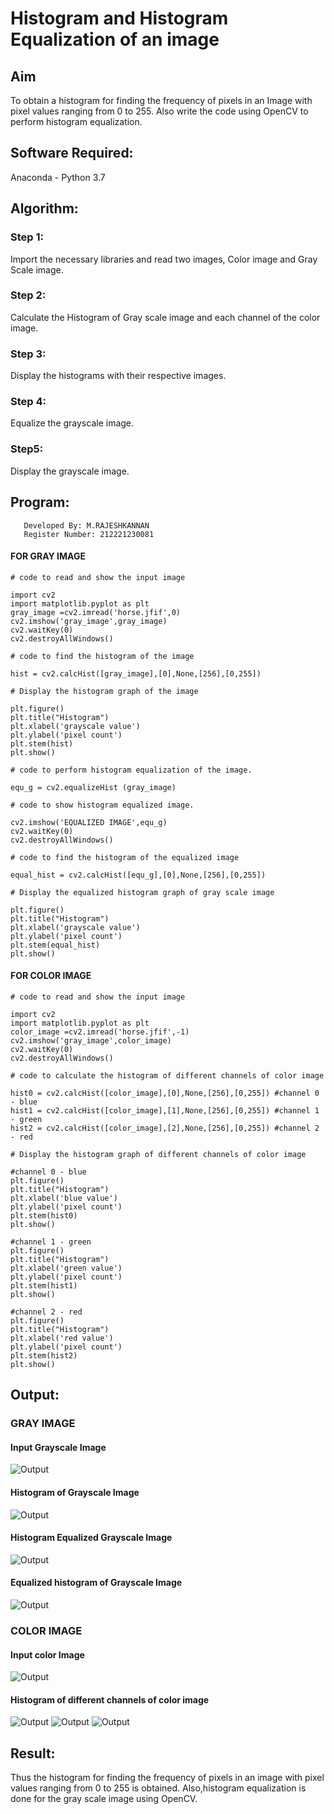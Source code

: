 # Histogram and Histogram Equalization of an image
## Aim
To obtain a histogram for finding the frequency of pixels in an Image with pixel values ranging from 0 to 255. Also write the code using OpenCV to perform histogram equalization.

## Software Required:
Anaconda - Python 3.7

## Algorithm:
### Step 1:

Import the necessary libraries and read two images, Color image and Gray Scale image.

### Step 2:
Calculate the Histogram of Gray scale image and each channel of the color image.
### Step 3:
Display the histograms with their respective images.


### Step 4:
Equalize the grayscale image.

### Step5:
Display the grayscale image.
## Program:
       Developed By: M.RAJESHKANNAN
       Register Number: 212221230081

#### FOR GRAY IMAGE
```
# code to read and show the input image

import cv2
import matplotlib.pyplot as plt
gray_image =cv2.imread('horse.jfif',0)
cv2.imshow('gray_image',gray_image) 
cv2.waitKey(0) 
cv2.destroyAllWindows()
```
```
# code to find the histogram of the image

hist = cv2.calcHist([gray_image],[0],None,[256],[0,255])
```
```
# Display the histogram graph of the image

plt.figure()
plt.title("Histogram")
plt.xlabel('grayscale value')
plt.ylabel('pixel count')
plt.stem(hist)
plt.show()
```
```
# code to perform histogram equalization of the image. 

equ_g = cv2.equalizeHist (gray_image)
```

```
# code to show histogram equalized image. 

cv2.imshow('EQUALIZED IMAGE',equ_g)
cv2.waitKey(0)
cv2.destroyAllWindows()
``` 
```
# code to find the histogram of the equalized image

equal_hist = cv2.calcHist([equ_g],[0],None,[256],[0,255])
```
```
# Display the equalized histogram graph of gray scale image

plt.figure()
plt.title("Histogram")
plt.xlabel('grayscale value')
plt.ylabel('pixel count')
plt.stem(equal_hist)
plt.show()

```
#### FOR COLOR IMAGE
```
# code to read and show the input image

import cv2
import matplotlib.pyplot as plt
color_image =cv2.imread('horse.jfif',-1)
cv2.imshow('gray_image',color_image) 
cv2.waitKey(0) 
cv2.destroyAllWindows()
```
```
# code to calculate the histogram of different channels of color image

hist0 = cv2.calcHist([color_image],[0],None,[256],[0,255]) #channel 0 - blue
hist1 = cv2.calcHist([color_image],[1],None,[256],[0,255]) #channel 1 - green
hist2 = cv2.calcHist([color_image],[2],None,[256],[0,255]) #channel 2 - red
```
```
# Display the histogram graph of different channels of color image

#channel 0 - blue
plt.figure()
plt.title("Histogram")
plt.xlabel('blue value')
plt.ylabel('pixel count')
plt.stem(hist0)
plt.show()

#channel 1 - green
plt.figure()
plt.title("Histogram")
plt.xlabel('green value')
plt.ylabel('pixel count')
plt.stem(hist1)
plt.show()

#channel 2 - red
plt.figure()
plt.title("Histogram")
plt.xlabel('red value')
plt.ylabel('pixel count')
plt.stem(hist2)
plt.show()

```



## Output:
### GRAY IMAGE
#### Input Grayscale Image
![Output](OP1.png)
#### Histogram of Grayscale Image
![Output](OP2.png)
#### Histogram Equalized  Grayscale Image
![Output](OP3.png)
#### Equalized histogram of Grayscale Image
![Output](OP4.png)
### COLOR IMAGE

#### Input color Image
![Output](OP5.png)
#### Histogram of different channels of color image
![Output](OP6.png)
![Output](OP7.png)
![Output](OP8.png)
## Result: 
Thus the histogram for finding the frequency of pixels in an image with pixel values ranging from 0 to 255 is obtained. Also,histogram equalization is done for the gray scale image using OpenCV.

